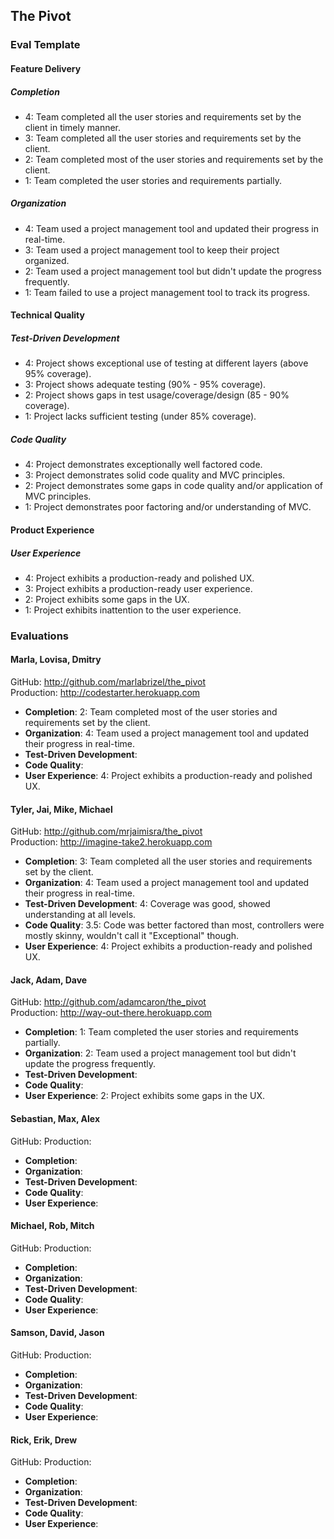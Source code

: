 ## The Pivot

### Eval Template

#### Feature Delivery

##### Completion

* 4: Team completed all the user stories and requirements set by the client in timely manner.
* 3: Team completed all the user stories and requirements set by the client.
* 2: Team completed most of the user stories and requirements set by the client.
* 1: Team completed the user stories and requirements partially.

##### Organization

* 4: Team used a project management tool and updated their progress in real-time.
* 3: Team used a project management tool to keep their project organized.
* 2: Team used a project management tool but didn't update the progress frequently.
* 1: Team failed to use a project management tool to track its progress.

#### Technical Quality

##### Test-Driven Development

* 4: Project shows exceptional use of testing at different layers (above 95% coverage).
* 3: Project shows adequate testing (90% - 95% coverage).
* 2: Project shows gaps in test usage/coverage/design (85 - 90% coverage).
* 1: Project lacks sufficient testing (under 85% coverage).

##### Code Quality

* 4: Project demonstrates exceptionally well factored code.
* 3: Project demonstrates solid code quality and MVC principles.
* 2: Project demonstrates some gaps in code quality and/or application of MVC principles.
* 1: Project demonstrates poor factoring and/or understanding of MVC.

#### Product Experience

##### User Experience

* 4: Project exhibits a production-ready and polished UX.
* 3: Project exhibits a production-ready user experience.
* 2: Project exhibits some gaps in the UX.
* 1: Project exhibits inattention to the user experience.

### Evaluations

#### Marla, Lovisa, Dmitry

GitHub: http://github.com/marlabrizel/the_pivot<br>
Production: http://codestarter.herokuapp.com

* **Completion**: 2: Team completed most of the user stories and requirements set by the client.
* **Organization**: 4: Team used a project management tool and updated their progress in real-time.
* **Test-Driven Development**:
* **Code Quality**:
* **User Experience**: 4: Project exhibits a production-ready and polished UX.

#### Tyler, Jai, Mike, Michael

GitHub: http://github.com/mrjaimisra/the_pivot<br>
Production: http://imagine-take2.herokuapp.com

* **Completion**: 3: Team completed all the user stories and requirements set by the client.
* **Organization**: 4: Team used a project management tool and updated their progress in real-time.
* **Test-Driven Development**: 4: Coverage was good, showed understanding at all levels.
* **Code Quality**: 3.5: Code was better factored than most, controllers were mostly skinny, wouldn't call it "Exceptional" though.
* **User Experience**: 4: Project exhibits a production-ready and polished UX.

#### Jack, Adam, Dave

GitHub: http://github.com/adamcaron/the_pivot<br>
Production: http://way-out-there.herokuapp.com

* **Completion**: 1: Team completed the user stories and requirements partially.
* **Organization**: 2: Team used a project management tool but didn't update the progress frequently.
* **Test-Driven Development**:
* **Code Quality**:
* **User Experience**: 2: Project exhibits some gaps in the UX.

#### Sebastian, Max, Alex

GitHub:
Production:

* **Completion**:
* **Organization**:
* **Test-Driven Development**:
* **Code Quality**:
* **User Experience**:

#### Michael, Rob, Mitch

GitHub:
Production:

* **Completion**:
* **Organization**:
* **Test-Driven Development**:
* **Code Quality**:
* **User Experience**:

#### Samson, David, Jason

GitHub:
Production:

* **Completion**:
* **Organization**:
* **Test-Driven Development**:
* **Code Quality**:
* **User Experience**:

#### Rick, Erik, Drew

GitHub:
Production:

* **Completion**:
* **Organization**:
* **Test-Driven Development**:
* **Code Quality**:
* **User Experience**:
